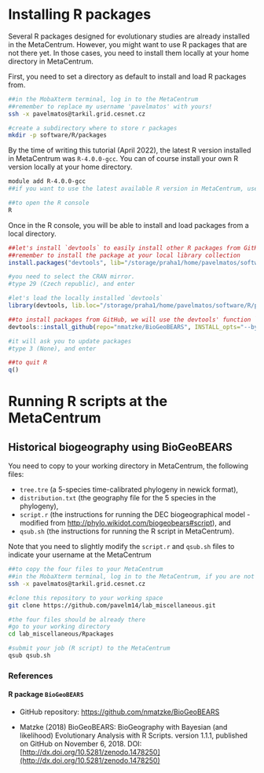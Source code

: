 # Installing R packages

Several R packages designed for evolutionary studies are already installed in the MetaCentrum. However, you might want to use R packages that are not there yet. In those cases, you need to install them locally at your home directory in MetaCentrum.

First, you need to set a directory as default to install and load R packages from.

```bash
##in the MobaXterm terminal, log in to the MetaCentrum
##remember to replace my username 'pavelmatos' with yours!
ssh -x pavelmatos@tarkil.grid.cesnet.cz

#create a subdirectory where to store r packages
mkdir -p software/R/packages
```

By the time of writing this tutorial (April 2022), the latest R version installed in MetaCentrum was `R-4.0.0-gcc`. You can of course install your own R version locally at your home directory.

```bash
module add R-4.0.0-gcc
##if you want to use the latest available R version in MetaCentrum, use `module avail` to see the list of modules/programs

##to open the R console
R
```

Once in the R console, you will be able to install and load packages from a local directory.

```R
##let's install `devtools` to easily install other R packages from GitHub
##remember to install the package at your local library collection
install.packages("devtools", lib="/storage/praha1/home/pavelmatos/software/R/packages")

#you need to select the CRAN mirror.
#type 29 (Czech republic), and enter

#let's load the locally installed `devtools`
library(devtools, lib.loc="/storage/praha1/home/pavelmatos/software/R/packages")

##to install packages from GitHub, we will use the devtools' function `install_github`. In this case, we will install the R package BioGeoBEARS
devtools::install_github(repo="nmatzke/BioGeoBEARS", INSTALL_opts="--byte-compile", lib="/storage/praha1/home/pavelmatos/software/R/packages")

#it will ask you to update packages
#type 3 (None), and enter

##to quit R
q()
```

# Running R scripts at the MetaCentrum
## Historical biogeography using BioGeoBEARS

You need to copy to your working directory in MetaCentrum, the following files:
* `tree.tre` (a 5-species time-calibrated phylogeny in newick format),
* `distribution.txt` (the geography file for the 5 species in the phylogeny),
* `script.r` (the instructions for running the DEC biogeographical model - modified from http://phylo.wikidot.com/biogeobears#script), and
* `qsub.sh` (the instructions for running the R script in MetaCentrum).

Note that you need to slightly modify the `script.r` and `qsub.sh` files to indicate your username at the MetaCentrum

```bash
##to copy the four files to your MetaCentrum
##in the MobaXterm terminal, log in to the MetaCentrum, if you are not there yet
ssh -x pavelmatos@tarkil.grid.cesnet.cz

#clone this repository to your working space
git clone https://github.com/pavelm14/lab_miscellaneous.git

#the four files should be already there
#go to your working directory
cd lab_miscellaneous/Rpackages

#submit your job (R script) to the MetaCentrum
qsub qsub.sh
```

### References

#### R package `BioGeoBEARS`
- GitHub repository: https://github.com/nmatzke/BioGeoBEARS

- Matzke (2018) BioGeoBEARS: BioGeography with Bayesian (and likelihood) Evolutionary Analysis with R Scripts. version 1.1.1, published on GitHub on November 6, 2018. DOI: [http://dx.doi.org/10.5281/zenodo.1478250](http://dx.doi.org/10.5281/zenodo.1478250)
